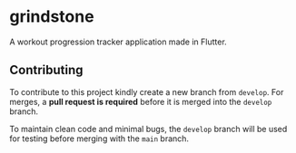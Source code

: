 # grindstone

A workout progression tracker application made in Flutter.


## Contributing

To contribute to this project kindly create a new branch from `develop`.
For merges, a **pull request is required** before it is merged into the `develop` branch.

To maintain clean code and minimal bugs, the `develop` branch will be used for testing before merging with the `main` branch.
